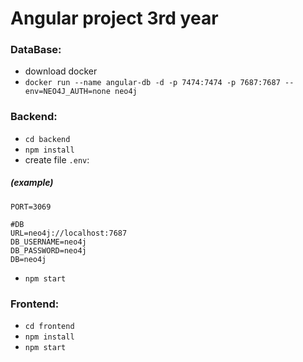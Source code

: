 # Angular project 3rd year

### DataBase:

- download docker
- `docker run --name angular-db -d -p 7474:7474 -p 7687:7687 --env=NEO4J_AUTH=none neo4j`

### Backend:

- `cd backend`
- `npm install`
- create file `.env`:

##### (example)

```
PORT=3069

#DB
URL=neo4j://localhost:7687
DB_USERNAME=neo4j
DB_PASSWORD=neo4j
DB=neo4j
```

- `npm start`

### Frontend:

- `cd frontend`
- `npm install`
- `npm start`
